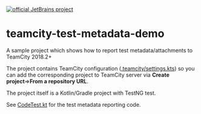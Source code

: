 [![official JetBrains project](https://jb.gg/badges/official-flat-square.svg)](https://confluence.jetbrains.com/display/ALL/JetBrains+on+GitHub)

# teamcity-test-metadata-demo

A sample project which shows how to report test metadata/attachments to TeamCity 2018.2+

The project contains TeamCity configuration ([.teamcity/settings.kts](https://github.com/JetBrains/teamcity-test-metadata-demo/blob/master/.teamcity/settings.kts)) so you can add the corresponding project 
to TeamCity server via **Create project**=>**From a repository URL**.

The project itself is a Kotlin/Gradle project with TestNG test.

See [CodeTest.kt](https://github.com/JetBrains/teamcity-test-metadata-demo/blob/master/src/test/java/foo/CodeTest.kt) for the test metadata reporting code.
